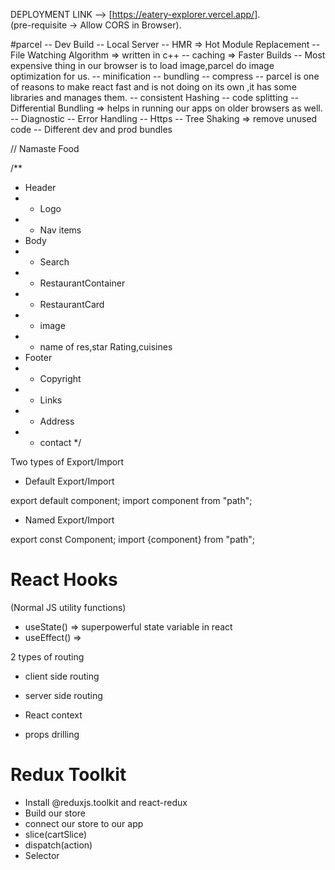 DEPLOYMENT LINK -->  [https://eatery-explorer.vercel.app/].  
          (pre-requisite -> Allow CORS in Browser).


#parcel
-- Dev Build
-- Local Server
-- HMR => Hot Module Replacement
-- File Watching Algorithm => written in c++
-- caching => Faster Builds
-- Most expensive thing in our browser is to load image,parcel do image optimization for us.
-- minification
-- bundling
-- compress
-- parcel is one of reasons to make react fast and is  not doing on its own ,it has some libraries and manages them.
-- consistent Hashing
-- code splitting
-- Differential Bundling => helps in running our apps on older browsers as well.
-- Diagnostic
-- Error Handling
-- Https
-- Tree Shaking => remove unused code
-- Different dev and prod bundles

// Namaste Food 

/**
 * Header
 *  - Logo
 *  - Nav items
 * Body
 * - Search
 * - RestaurantContainer
 * - RestaurantCard 
 *   - image
 *   - name of res,star Rating,cuisines
 * Footer
 * - Copyright
 * - Links
 * - Address
 * - contact
 */


Two types of Export/Import

- Default Export/Import

export default component;
import component from "path";

- Named Export/Import

export const Component;
import {component} from "path";


# React Hooks
(Normal JS utility functions)
- useState() => superpowerful state variable in react 
- useEffect() => 
 
2 types of routing
- client side routing
- server side routing


- React context
- props drilling

# Redux Toolkit
- Install @reduxjs.toolkit and react-redux
- Build our store
- connect our store to our app
- slice(cartSlice)
- dispatch(action)
- Selector
